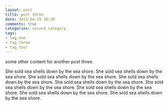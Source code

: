 ```yaml
---
layout: post
title: post three
date: 2013-04-19 18:20
comments: true
categories: second_category
tags:
- tag_one
- tag_three
- tag_four
---
```


some other content for another post three.

She sold sea shells down by the sea shore.
She sold sea shells down by the sea shore.
She sold sea shells down by the sea shore.
She sold sea shells down by the sea shore.
She sold sea shells down by the sea shore.
She sold sea shells down by the sea shore.
She sold sea shells down by the sea shore.
She sold sea shells down by the sea shore.
She sold sea shells down by the sea shore.

